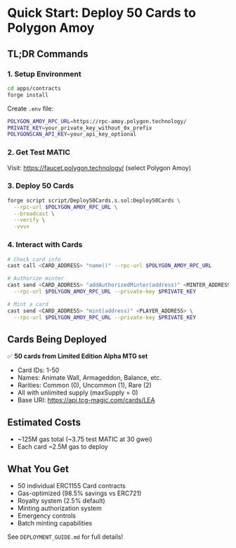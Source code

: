 # Quick Start: Deploy 50 Cards to Polygon Amoy

## TL;DR Commands

### 1. Setup Environment

```bash
cd apps/contracts
forge install
```

Create `.env` file:

```bash
POLYGON_AMOY_RPC_URL=https://rpc-amoy.polygon.technology/
PRIVATE_KEY=your_private_key_without_0x_prefix
POLYGONSCAN_API_KEY=your_api_key_optional
```

### 2. Get Test MATIC

Visit: https://faucet.polygon.technology/ (select Polygon Amoy)

### 3. Deploy 50 Cards

```bash
forge script script/Deploy50Cards.s.sol:Deploy50Cards \
  --rpc-url $POLYGON_AMOY_RPC_URL \
  --broadcast \
  --verify \
  -vvvv
```

### 4. Interact with Cards

```bash
# Check card info
cast call <CARD_ADDRESS> "name()" --rpc-url $POLYGON_AMOY_RPC_URL

# Authorize minter
cast send <CARD_ADDRESS> "addAuthorizedMinter(address)" <MINTER_ADDRESS> \
  --rpc-url $POLYGON_AMOY_RPC_URL --private-key $PRIVATE_KEY

# Mint a card
cast send <CARD_ADDRESS> "mint(address)" <PLAYER_ADDRESS> \
  --rpc-url $POLYGON_AMOY_RPC_URL --private-key $PRIVATE_KEY
```

## Cards Being Deployed

✅ **50 cards from Limited Edition Alpha MTG set**

- Card IDs: 1-50
- Names: Animate Wall, Armageddon, Balance, etc.
- Rarities: Common (0), Uncommon (1), Rare (2)
- All with unlimited supply (maxSupply = 0)
- Base URI: https://api.tcg-magic.com/cards/LEA

## Estimated Costs

- ~125M gas total (~3.75 test MATIC at 30 gwei)
- Each card ~2.5M gas to deploy

## What You Get

- 50 individual ERC1155 Card contracts
- Gas-optimized (98.5% savings vs ERC721)
- Royalty system (2.5% default)
- Minting authorization system
- Emergency controls
- Batch minting capabilities

See `DEPLOYMENT_GUIDE.md` for full details!
